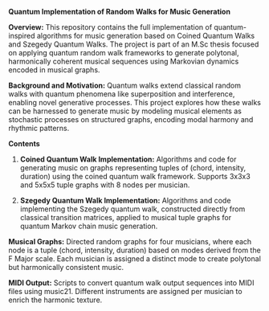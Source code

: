 **Quantum Implementation of Random Walks for Music Generation**

**Overview:**
This repository contains the full implementation of quantum-inspired algorithms for music generation based on Coined Quantum Walks and Szegedy Quantum Walks. The project is part of an M.Sc thesis focused on applying quantum random walk frameworks to generate polytonal, harmonically coherent musical sequences using Markovian dynamics encoded in musical graphs.

**Background and Motivation:**
Quantum walks extend classical random walks with quantum phenomena like superposition and interference, enabling novel generative processes. This project explores how these walks can be harnessed to generate music by modeling musical elements as stochastic processes on structured graphs, encoding modal harmony and rhythmic patterns.

**Contents**
1. **Coined Quantum Walk Implementation:**
Algorithms and code for generating music on graphs representing tuples of (chord, intensity, duration) using the coined quantum walk framework. Supports 3x3x3 and 5x5x5 tuple graphs with 8 nodes per musician.

2. **Szegedy Quantum Walk Implementation:**
Algorithms and code implementing the Szegedy quantum walk, constructed directly from classical transition matrices, applied to musical tuple graphs for quantum Markov chain music generation.

**Musical Graphs:**
Directed random graphs for four musicians, where each node is a tuple (chord, intensity, duration) based on modes derived from the F Major scale. Each musician is assigned a distinct mode to create polytonal but harmonically consistent music.

**MIDI Output:**
Scripts to convert quantum walk output sequences into MIDI files using music21. Different instruments are assigned per musician to enrich the harmonic texture.
